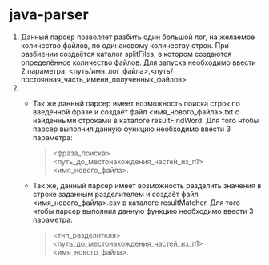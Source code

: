 # java-parser #
1.  Данный парсер позволяет разбить один большой лог, на желаемое количество файлов, по одинаковому количеству строк.
При разбиении создаётся каталог splitFiles, в котором создаются определённое количество файлов.
Для запуска необходимо ввести 2 параметра: <путь/имя_лог_файла>,<путь/постоянная_часть_имени_полученных_файлов>
2. - Так же данный парсер имеет возможность поиска строк по введённой фразе и создаёт файл <имя_нового_файла>.txt с найденными строками в каталоге resultFindWord.
Для того чтобы парсер выполнил данную функцию необходимо ввести 3 параметра:
        > <фраза_поиска> <путь_до_местонахождения_частей_из_п1> <имя_нового_файла>.

    - Так же, данный парсер имеет возможность разделить значения в строке заданным разделителем и создаёт файл <имя_нового_файла>.csv в каталоге resultMatcher.
Для того чтобы парсер выполнил данную функцию необходимо ввести 3 параметра:
        > <тип_разделителя> <путь_до_местонахождения_частей_из_п1> <имя_нового_файла>.
